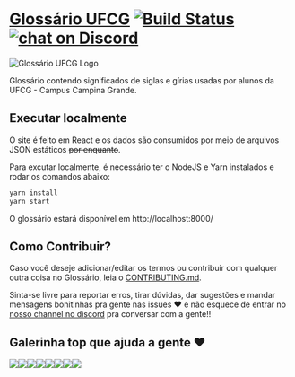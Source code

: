 # [Glossário UFCG](https://glossario.opendevufcg.org/) [![Build Status](https://travis-ci.com/OpenDevUFCG/glossario-ufcg.svg?branch=master)](https://travis-ci.com/OpenDevUFCG/glossario-ufcg) [![chat on Discord](https://img.shields.io/discord/558293573494112257.svg?logo=discord)](https://discord.gg/UgR5WrY)

![Glossário UFCG Logo](https://i.imgur.com/PBCURux.png)

Glossário contendo significados de siglas e gírias usadas por alunos da UFCG - Campus Campina Grande.

## Executar localmente

O site é feito em React e os dados são consumidos por meio de arquivos JSON estáticos ~~por enquanto~~.

Para excutar localmente, é necessário ter o NodeJS e Yarn instalados e rodar os comandos abaixo:

```sh
yarn install
yarn start
```

O glossário estará disponível em http://localhost:8000/


## Como Contribuir?

Caso você deseje adicionar/editar os termos ou contribuir com qualquer outra coisa no Glossário, leia o [CONTRIBUTING.md](CONTRIBUTING.md).

Sinta-se livre para reportar erros, tirar dúvidas, dar sugestões e mandar mensagens bonitinhas pra gente nas issues :heart: e não esquece de entrar no [nosso channel no discord](https://discordapp.com/invite/vFFGGEE) pra conversar com a gente!!

## Galerinha top que ajuda a gente :heart:

[![](https://sourcerer.io/fame/JoseRenan/OpenDevUFCG/glossario-ufcg/images/0)](https://sourcerer.io/fame/JoseRenan/OpenDevUFCG/glossario-ufcg/links/0)[![](https://sourcerer.io/fame/JoseRenan/OpenDevUFCG/glossario-ufcg/images/1)](https://sourcerer.io/fame/JoseRenan/OpenDevUFCG/glossario-ufcg/links/1)[![](https://sourcerer.io/fame/JoseRenan/OpenDevUFCG/glossario-ufcg/images/2)](https://sourcerer.io/fame/JoseRenan/OpenDevUFCG/glossario-ufcg/links/2)[![](https://sourcerer.io/fame/JoseRenan/OpenDevUFCG/glossario-ufcg/images/3)](https://sourcerer.io/fame/JoseRenan/OpenDevUFCG/glossario-ufcg/links/3)[![](https://sourcerer.io/fame/JoseRenan/OpenDevUFCG/glossario-ufcg/images/4)](https://sourcerer.io/fame/JoseRenan/OpenDevUFCG/glossario-ufcg/links/4)[![](https://sourcerer.io/fame/JoseRenan/OpenDevUFCG/glossario-ufcg/images/5)](https://sourcerer.io/fame/JoseRenan/OpenDevUFCG/glossario-ufcg/links/5)[![](https://sourcerer.io/fame/JoseRenan/OpenDevUFCG/glossario-ufcg/images/6)](https://sourcerer.io/fame/JoseRenan/OpenDevUFCG/glossario-ufcg/links/6)[![](https://sourcerer.io/fame/JoseRenan/OpenDevUFCG/glossario-ufcg/images/7)](https://sourcerer.io/fame/JoseRenan/OpenDevUFCG/glossario-ufcg/links/7)
